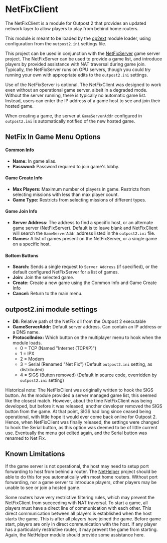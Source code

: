 # NetFixClient

The NetFixClient is a module for Outpost 2 that provides an updated network layer to allow players to play from behind home routers.

This module is meant to be loaded by the [op2ext](https://github.com/OutpostUniverse/op2ext) module loader, using configuration from the `outpost2.ini` settings file.

This project can be used in conjunction with the [NetFixServer](https://github.com/OutpostUniverse/NetFixServer) game server project. The NetFixServer can be used to provide a game list, and introduce players by provided assistance with NAT traversal during game join. Typically, the NetFixServer runs on OPU servers, though you could try running your own with appropriate edits to the `outpost2.ini` settings.

Use of the NetFixServer is optional. The NetFixClient was designed to work even without an operational game server, albeit in a degraded mode. Without the server running, there is typically no automatic game list. Instead, users can enter the IP address of a game host to see and join their hosted game.

When creating a game, the server at `GameServerAddr` configured in `outpost2.ini` is automatically notified of the new hosted game.

## NetFix In Game Menu Options

#### Common Info
 - **Name:** In game alias.
 - **Password:** Password required to join game's lobby.

#### Game Create Info
 - **Max Players:** Maximum number of players in game. Restricts from selecting missions with less than max player count.
 - **Game Type:** Restricts from selecting missions of different types.

#### Game Join Info
 - **Server Address:** The address to find a specific host, or an alternate game server (NetFixServer). Default is to leave blank and NetFixClient will search the `GameServerAddr` address listed in the `outpost2.ini` file.
 - **Games:** A list of games present on the NetFixServer, or a single game on a specific host.

#### Bottom Buttons
 - **Search:** Sends a single request to `Server Address` (if specified), or the default configured NetFixServer for a list of games.
 - **Join:** Join the selected game.
 - **Create:** Create a new game using the Common Info and Game Create Info
 - **Cancel:** Return to the main menu.

## outpost2.ini module settings
 - **Dll:** Relative path of the NetFix dll from the Outpost 2 executable
 - **GameServerAddr:** Default server address. Can contain an IP address or a DNS name.
 - **ProtocolIndex:** Which button on the multiplayer menu to hook when the module loads.
   - 0 = TCP (Named "Internet (TCP/IP)")
   - 1 = IPX
   - 2 = Modem
   - 3 = Serial (Renamed "Net Fix") (Default `outpost2.ini` setting, as distributed)
   - 4 = SIGS (Button removed) (Default in source code, overridden by `outpost2.ini` setting)

Historical note: The NetFixClient was originally written to hook the SIGS button. As the module provided a server managed game list, this seemed like the closest match. However, about the time NetFixClient was being developed, but before it was released, another developer removed the SIGS button from the game. At that point, SIGS had long since ceased being operational, with little hope it would ever come back online for Outpost 2. Hence, when NetFixClient was finally released, the settings were changed to hook the Serial button, as this option was deemed to be of little current use. Eventually the menu got edited again, and the Serial button was renamed to Net Fix.

## Known Limitations

If the game server is not operational, the host may need to setup port forwarding to host from behind a router. The [NetHelper](https://github.com/OutpostUniverse/NetHelper) project should be able to do this for you automatically with most home routers. Without port forwarding, nor a game server to introduce players, other players may be unable to see or join a hosted game.

Some routers have very restrictive filtering rules, which may prevent the NetFixClient from succeeding with NAT traversal. To start a game, all players must have a direct line of communication with each other. This direct communication between all players is established when the host starts the game. This is after all players have joined the game. Before game start, players are only in direct communication with the host. If any player has a particularly restrictive router, it may prevent the game from starting. Again, the NetHelper module should provide some assistance here.
